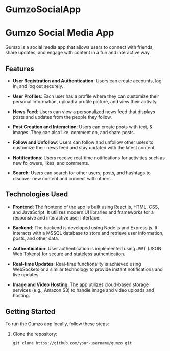 # GumzoSocialApp

# Gumzo Social Media App

Gumzo is a social media app that allows users to connect with friends, share updates, and engage with content in a fun and interactive way.

## Features

- **User Registration and Authentication**: Users can create accounts, log in, and log out securely.

- **User Profiles**: Each user has a profile where they can customize their personal information, upload a profile picture, and view their activity.

- **News Feed**: Users can view a personalized news feed that displays posts and updates from the people they follow.

- **Post Creation and Interaction**: Users can create posts with text, & images. They can also like, comment on, and share posts.

- **Follow and Unfollow**: Users can follow and unfollow other users to customize their news feed and stay updated with the latest content.

- **Notifications**: Users receive real-time notifications for activities such as new followers, likes, and comments.

- **Search**: Users can search for other users, posts, and hashtags to discover new content and connect with others.

## Technologies Used

- **Frontend**: The frontend of the app is built using React.js, HTML, CSS, and JavaScript. It utilizes modern UI libraries and frameworks for a responsive and interactive user interface.

- **Backend**: The backend is developed using Node.js and Express.js. It interacts with a MSSQL database to store and retrieve user information, posts, and other data.

- **Authentication**: User authentication is implemented using JWT (JSON Web Tokens) for secure and stateless authentication.

- **Real-time Updates**: Real-time functionality is achieved using WebSockets or a similar technology to provide instant notifications and live updates.

- **Image and Video Hosting**: The app utilizes cloud-based storage services (e.g., Amazon S3) to handle image and video uploads and hosting.

## Getting Started

To run the Gumzo app locally, follow these steps:

1. Clone the repository:

   ```shell
   git clone https://github.com/your-username/gumzo.git

